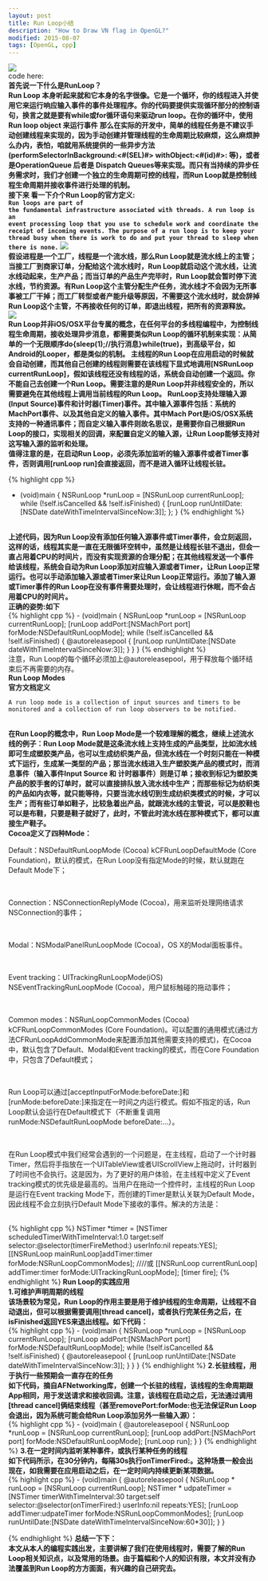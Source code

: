 ```yaml
---
layout: post
title: Run Loop小结
description: "How to Draw VN flag in OpenGL?"
modified: 2015-08-07
tags: [OpenGL, cpp]
---
```


<img src="http://i.imgur.com/cfxb4wY.gif?1"><br>
code here:<br>
<b>首先说一下什么是RunLoop？</b><br>
<b>Run Loop 本身听起来就和它本身的名字很像。它是一个循环，你的线程进入并使用它来运行响应输入事件的事件处理程序。你的代码要提供实现循环部分的控制语句，换言之就是要有while或for循环语句来驱动run loop。在你的循环中，使用Run loop object 来运行事件</b>
<b>那么在实际的开发中，简单的线程任务是不建议手动创建线程来实现的，因为手动创建并管理线程的生命周期比较麻烦，这么麻烦肿么办内，表怕，咱就用系统提供的一些异步方法(performSelectorInBackground:<#(SEL)#> withObject:<#(id)#>: 等)，或者是OperationQueue 后者是 Dispatch Queues等来实现。而只有当持续的异步任务需求时，我们才创建一个独立的生命周期可控的线程，而Run Loop就是控制线程生命周期并接收事件进行处理的机制。</b>
<br>
<b>接下来 看一下介个Run Loop的官方定义:</b>
<br>
<b><code>Run loops are part of the fundamental infrastructure associated with threads. A run loop is an event processing loop that you use to schedule work and coordinate the receipt of incoming events. The purpose of a run loop is to keep your thread busy when there is work to do and put your thread to sleep when there is none.</code></b>
<img src="https://developer.apple.com/library/ios/documentation/Cocoa/Conceptual/Multithreading/Art/runloop.jpg"><br>
<b>假设进程是一个工厂，线程是一个流水线，那么Run Loop就是流水线上的主管；当接工厂到商家订单，分配给这个流水线时，Run Loop就启动这个流水线，让流水线动起来，生产产品；而当订单的产品生产完毕时，Run Loop就会暂时停下流水线，节约资源。有Run Loop这个主管分配生产任务，流水线才不会因为无所事事被工厂干掉；而工厂转型或者产能升级等原因，不需要这个流水线时，就会辞掉Run Loop这个主管，不再接收任何的订单，即退出线程，把所有的资源释放。</b>
<br>
<img src="http://oncenote.com/assets/images/2015-03-22/assembly_line.jpg"><br>
<b>Run Loop并非iOS/OSX平台专属的概念，在任何平台的多线程编程中，为控制线程生命周期，接收处理异步消息，都需要类似Run Loop的循环机制来实现：从简单的一个无限顺序do{sleep(1);//执行消息}while(true)，到高级平台，如Android的Looper，都是类似的机制。
主线程的Run Loop在应用启动的时候就会自动创建，而其他自己创建的线程则需要在该线程下显式地调用[NSRunLoop currentRunLoop]，假如该线程还没有线程的话，系统会自动创建一个返回。你不能自己去创建一个Run Loop。需要注意的是Run Loop并非线程安全的，所以需要避免在其他线程上调用当前线程的Run Loop。
</b>
<b>RunLoop支持处理输入源(Input Source)事件和计时器(Timer)事件。其中输入源事件包括：系统的MachPort事件、以及其他自定义的输入事件。其中Mach Port是iOS/OSX系统支持的一种通讯事件；而自定义输入事件则故名思议，是需要你自己根据Run Loop的接口，实现相关的回调，来配置自定义的输入源，让Run Loop能够支持对这写输入源的监听和处理。</b>
<br>
<b>值得注意的是，在启动Run Loop，必须先添加监听的输入源事件或者Timer事件，否则调用[runLoop run]会直接返回，而不是进入循环让线程长驻。</b>

{% highlight cpp %}
- (void)main
{
    NSRunLoop *runLoop = [NSRunLoop currentRunLoop];
    while (!self.isCancelled && !self.isFinished) {
        [runLoop runUntilDate:[NSDate dateWithTimeIntervalSinceNow:3]];
    };
}
{% endhighlight %}
<br>
<b>上述代码，因为Run Loop没有添加任何输入源事件或Timer事件，会立刻返回，这样的话，线程其实是一直在无限循环空转中，虽然是让线程长驻不退出，但会一直占用着CPU的时间片，而没有实现资源的合理分配；在其他线程发送一个事件给该线程，系统会自动为Run Loop添加对应输入源或者Timer，让Run Loop正常运行。也可以手动添加输入源或者Timer来让Run Loop正常运行。添加了输入源或Timer事件的Run Loop在没有事件需要处理时，会让线程进行休眠，而不会占用着CPU的时间片。
</b>
<br>
<b>正确的姿势:如下</b><br>
{% highlight cpp %}
- (void)main
{
    NSRunLoop *runLoop = [NSRunLoop currentRunLoop];
    [runLoop addPort:[NSMachPort port] forMode:NSDefaultRunLoopMode];
    while (!self.isCancelled && !self.isFinished) {
        @autoreleasepool {
            [runLoop runUntilDate:[NSDate dateWithTimeIntervalSinceNow:3]];
        }
    }
}
{% endhighlight %}
<br
<b>注意，Run Loop的每个循环必须加上@autoreleasepool，用于释放每个循环结束后不再需要的内存。</b>
<br>
<b>Run Loop Modes</b><br>
<b>官方文档定义</b><br>
<p><code>A run loop mode is a collection of input sources and timers to be monitored and a collection of run loop observers to be notified.</code></p><br>
<b>在Run Loop的概念中，Run Loop Mode是一个较难理解的概念，继续上述流水线的例子：Run Loop Mode就是这条流水线上支持生成的产品类型，比如流水线即可生成塑胶类产品，也可以生成纺织类产品，但流水线在一个时刻只能在一种模式下运行，生成某一类型的产品；那当流水线进入生产塑胶类产品的模式时，而消息事件（输入事件Input Source 和 计时器事件）则是订单；接收到标记为塑胶类产品的胶手套的订单时，就可以直接排队放入流水线中生产；而那些标记为纺织类的产品如内衣等，就只能等待，只要当流水线切到生成纺织类模式的时候，才可以生产；而有些订单如鞋子，比较急着出产品，就跟流水线的主管说，可以是胶鞋也可以是布鞋，只要是鞋子就好了，此时，不管此时流水线在那种模式下，都可以直接生产鞋子。
</b><br>
<b>Cocoa定义了四种Mode：</b><br>
<p>Default：NSDefaultRunLoopMode (Cocoa) kCFRunLoopDefaultMode (Core Foundation)，默认的模式，在Run Loop没有指定Mode的时候，默认就跑在Default Mode下；</p><br>
<p>Connection：NSConnectionReplyMode (Cocoa)，用来监听处理网络请求NSConnection的事件；</p><br>
<p>Modal：NSModalPanelRunLoopMode (Cocoa)，OS X的Modal面板事件。</p><br>
<p>Event tracking：UITrackingRunLoopMode(iOS) NSEventTrackingRunLoopMode (Cocoa)，用户鼠标触碰的拖动事件；</p><br>
<p>Common modes：NSRunLoopCommonModes (Cocoa) kCFRunLoopCommonModes (Core Foundation)。可以配置的通用模式(通过方法CFRunLoopAddCommonMode来配置添加其他需要支持的模式)，在Cocoa中，默认包含了Default、Modal和Event tracking的模式，而在Core Foundation中，只包含了Default模式；</p><br>
<p>Run Loop可以通过[acceptInputForMode:beforeDate:]和[runMode:beforeDate:]来指定在一时间之内运行模式。假如不指定的话，Run Loop默认会运行在Default模式下（不断重复调用runMode:NSDefaultRunLoopMode beforeDate:...）。</p><br>
<p>在Run Loop模式中我们经常会遇到的一个问题是，在主线程，启动了一个计时器Timer，然后将手指放在一个UITableView或者UIScrollView上拖动时，计时器到了时间也不会执行。这是因为，为了更好的用户体验，在主线程中定义了Event tracking模式的优先级是最高的。当用户在拖动一个控件时，主线程的Run Loop是运行在Event tracking Mode下，而创建的Timer是默认关联为Default Mode，因此线程不会立刻执行Default Mode下接收的事件。解决的方法是：
</p><br>
{% highlight cpp %}
    NSTimer *timer = [NSTimer scheduledTimerWithTimeInterval:1.0 target:self selector:@selector(timerFireMethod:) userInfo:nil repeats:YES];
    [[NSRunLoop mainRunLoop]addTimer:timer forMode:NSRunLoopCommonModes];
    ////或 [[NSRunLoop currentRunLoop] addTimer:timer forMode:UITrackingRunLoopMode];
    [timer fire];
{% endhighlight %}
<b>Run Loop的实践应用</b><br>
<b>1.可维护声明周期的线程</b><br>
<b>该场景较为常见，Run Loop的作用主要是用于维护线程的生命周期，让线程不自动退出，但可以根据需要调用[thread cancel]，或者执行完某任务之后，在isFinished返回YES来退出线程。如下代码：</b><br>
{% highlight cpp %}
- (void)main
{
    NSRunLoop *runLoop = [NSRunLoop currentRunLoop];
    [runLoop addPort:[NSMachPort port] forMode:NSDefaultRunLoopMode];
    while (!self.isCancelled && !self.isFinished) {
        @autoreleasepool {
            [runLoop runUntilDate:[NSDate dateWithTimeIntervalSinceNow:3]];
        }
    }
}
{% endhighlight %}
<b>2.长驻线程，用于执行一些预期会一直存在的任务</b><br>
<b>如下代码，摘自AFNetworking库，创建一个长驻的线程，该线程的生命周期跟App相同，用于发送请求和接收回调。注意，该线程在启动之后，无法通过调用[thread cancel]俩结束线程（甚至removePort:forMode:也无法保证Run Loop会退出，因为系统可能会给Run Loop添加另外一些输入源）：</b><br>
{% highlight cpp %}
- (void)main
{
    @autoreleasepool {
        NSRunLoop *runLoop = [NSRunLoop currentRunLoop];
        [runLoop addPort:[NSMachPort port] forMode:NSDefaultRunLoopMode];
        [runLoop run];
    }
}
{% endhighlight %}
<b>3.在一定时间内监听某种事件，或执行某种任务的线程</b><br>
<b>如下代码所示，在30分钟内，每隔30s执行onTimerFired:。这种场景一般会出现在，如我需要在应用启动之后，在一定时间内持续更新某项数据。</b><br>
{% highlight cpp %}
- (void)main
{
    @autoreleasepool {
        NSRunLoop * runLoop = [NSRunLoop currentRunLoop];
        NSTimer * udpateTimer = [NSTimer timerWithTimeInterval:30
                                                        target:self
                                                      selector:@selector(onTimerFired:)
                                                      userInfo:nil
                                                       repeats:YES];
        [runLoop addTimer:udpateTimer forMode:NSRunLoopCommonModes];
        [runLoop runUntilDate:[NSDate dateWithTimeIntervalSinceNow:60*30]];
    }
}

{% endhighlight %}
<b>总结一下下：</b><br>
<b>本文从本人的编程实践出发，主要讲解了我们在使用线程时，需要了解的Run Loop相关知识点，以及常用的场景。由于篇幅和个人的知识有限，本文并没有办法覆盖到Run Loop的方方面面，有兴趣的自己研究去。</b><br>






